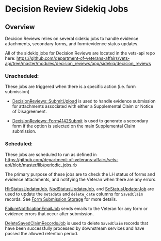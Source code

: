 # Decision Review Sidekiq Jobs

## Overview
Decision Reviews relies on several sidekiq jobs to handle evidence attachments, secondary forms, and form/evidence status updates.

All of the sidekiq jobs for Decision Reviews are located in the vets-api repo here: https://github.com/department-of-veterans-affairs/vets-api/tree/master/modules/decision_reviews/app/sidekiq/decision_reviews

### Unscheduled:

These jobs are triggered when there is a specific action (i.e. form submission)

* [DecisionReviews::SubmitUpload](https://github.com/department-of-veterans-affairs/vets-api/blob/master/modules/decision_reviews/app/sidekiq/decision_reviews/submit_upload.rb) is used to handle evidence submission for attachments associated with either a Supplemental Claim or Notice of Disagreement.

* [DecisionReviews::Form4142Submit](https://github.com/department-of-veterans-affairs/vets-api/blob/master/modules/decision_reviews/app/sidekiq/decision_reviews/form4142_submit.rb) is used to generate a secondary form if the option is selected on the main Supplemental Claim submission.

### Scheduled:

These jobs are scheduled to run as defined in https://github.com/department-of-veterans-affairs/vets-api/blob/master/lib/periodic_jobs.rb

The primary purpose of these jobs are to check the LH status of forms and evidence attachments, and notifying the Veteran when there are any errors. 

[HlrStatusUpdaterJob](https://github.com/department-of-veterans-affairs/vets-api/blob/master/modules/decision_reviews/app/sidekiq/decision_reviews/hlr_status_updater_job.rb), [NodStatusUpdaterJob](https://github.com/department-of-veterans-affairs/vets-api/blob/master/modules/decision_reviews/app/sidekiq/decision_reviews/nod_status_updater_job.rb), and [ScStatusUpdaterJob](https://github.com/department-of-veterans-affairs/vets-api/blob/master/modules/decision_reviews/app/sidekiq/decision_reviews/sc_status_updater_job.rb) are used to update the `metadata` and `delete_date` columns for `SavedClaim` records. See [Form Submission Storage](form-submission-storage.md) for more details.

[FailureNotificationEmailJob](https://github.com/department-of-veterans-affairs/vets-api/blob/master/modules/decision_reviews/app/sidekiq/decision_reviews/failure_notification_email_job.rb) sends emails to the Veteran for any form or evidence errors that occur after submission.

[DeleteSavedClaimRecordsJob](https://github.com/department-of-veterans-affairs/vets-api/blob/master/modules/decision_reviews/app/sidekiq/decision_reviews/delete_saved_claim_records_job.rb) is used to delete `SavedClaim` records that have been successfully processed by downstream services and have passed the allowed retention period.

